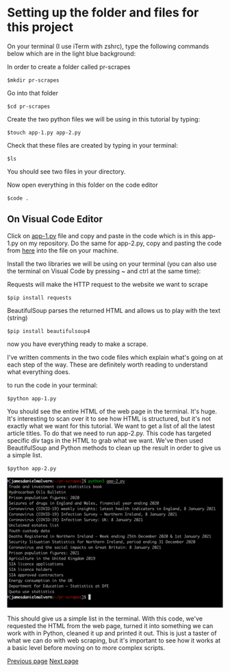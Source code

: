 
# Setting up the folder and files for this project

On your terminal (I use iTerm with zshrc), type the following commands below which are in the light blue background:

In order to create a folder called pr-scrapes
```
$mkdir pr-scrapes
```

Go into that folder
```
$cd pr-scrapes
```

Create the two python files we will be using in this tutorial by typing:
```
$touch app-1.py app-2.py
```

Check that these files are created by typing in your terminal:
```
$ls
```

You should see two files in your directory.


Now open everything in this folder on the code editor
```
$code .
```

## On Visual Code Editor 

Click on [app-1.py](https://github.com/jdm79/basic-bs4/blob/main/app-1.py) file and copy and paste in the code which is in this app-1.py on my repository. Do the same for app-2.py, copy and pasting the code from [here](https://github.com/jdm79/basic-bs4/blob/main/app-2.py) into the file on your machine.


Install the two libraries we will be using on your terminal (you can also use the terminal on Visual Code by pressing ~ and ctrl at the same time):

Requests will make the HTTP request to the website we want to scrape
```
$pip install requests
```

BeautifulSoup parses the returned HTML and allows us to play with the text (string)
```
$pip install beautifulsoup4
```

now you have everything ready to make a scrape.

I've written comments in the two code files which explain what's going on at each step of the way. These are definitely worth reading to understand what everything does.

to run the code in your terminal:

```
$python app-1.py
```

You should see the entire HTML of the web page in the terminal. It's huge. It's interesting to scan over it to see how HTML is structured, but it's not exactly what we want for this tutorial. We want to get a list of all the latest article titles. To do that we need to run app-2.py. This code has targeted specific div tags in the HTML to grab what we want. We've then used BeautifulSoup and Python methods to clean up the result in order to give us a simple list.

```
$python app-2.py
```
![alt text](https://github.com/jdm79/basic-bs4/blob/main/img/list-titles.png?raw=true)


This should give us a simple list in the terminal. With this code, we've requested the HTML from the web page, turned it into something we can work with in Python, cleaned it up and printed it out. This is just a taster of what we can do with web scraping, but it's important to see how it works at a basic level before moving on to more complex scripts.


[Previous page](https://github.com/jdm79/basic-bs4/blob/main/2-web-scraping-set-up.md)   [Next page](https://github.com/jdm79/basic-bs4/blob/main/4-web-scraping-using-inspect.md)